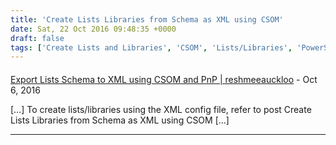 ```yaml
---
title: 'Create Lists Libraries from Schema as XML using CSOM'
date: Sat, 22 Oct 2016 09:48:35 +0000
draft: false
tags: ['Create Lists and Libraries', 'CSOM', 'Lists/Libraries', 'PowerShell', 'SchemaXML', 'SharePoint 2013', 'SharePoint Online', 'XML']
---
```



#### 
[Export Lists Schema to XML using CSOM and PnP | reshmeeauckloo](https://reshmeeauckloo.wordpress.com/2016/10/22/export-lists-schema-to-xml-using-csom-and-pnp/ "") - <time datetime="2016-10-22 09:50:34">Oct 6, 2016</time>

\[…\] To create lists/libraries using the XML config file, refer to post Create Lists Libraries from Schema as XML using CSOM \[…\]
<hr />
